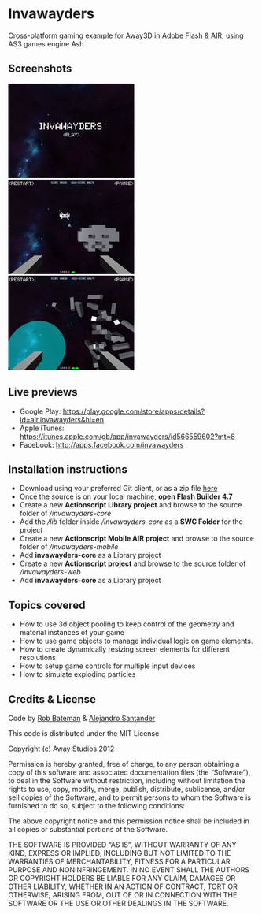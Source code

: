 Invawayders
===========

Cross-platform gaming example for Away3D in Adobe Flash &amp; AIR, using AS3 games engine Ash

Screenshots
-----------

[![Screenshot thumbnail 01](invawayders_screenthumb01.jpg "Screenshot thumbnail 01")](invawayders_screenthumb01.jpg)
[![Screenshot thumbnail 02](invawayders_screenthumb02.jpg "Screenshot thumbnail 02")](invawayders_screenthumb01.jpg)
[![Screenshot thumbnail 03](invawayders_screenthumb03.jpg "Screenshot thumbnail 03")](invawayders_screenthumb01.jpg)

Live previews
-------------

* Google Play: https://play.google.com/store/apps/details?id=air.invawayders&hl=en
* Apple iTunes: https://itunes.apple.com/gb/app/invawayders/id566559602?mt=8
* Facebook: http://apps.facebook.com/invawayders


Installation instructions
------------------------

* Download using your preferred Git client, or as a zip file [here](https://github.com/awaystudios/Invawayders/archive/master.zip)
* Once the source is on your local machine, **open Flash Builder 4.7**
* Create a new **Actionscript Library project** and browse to the source folder of _/invawayders-core_
* Add the _/lib_ folder inside _/invawayders-core_ as a **SWC Folder** for the project
* Create a new **Actionscript Mobile AIR project** and browse to the source folder of _/invawayders-mobile_
* Add **invawayders-core** as a Library project
* Create a new **Actionscript project** and browse to the source folder of _/invawayders-web_
* Add **invawayders-core** as a Library project


Topics covered
--------------

* How to use 3d object pooling to keep control of the geometry and material instances of your game
* How to use game objects to manage individual logic on game elements.
* How to create dynamically resizing screen elements for different resolutions
* How to setup game controls for multiple input devices
* How to simulate exploding particles


Credits & License
-----------------

Code by [Rob Bateman](http://infiniteturtles.co.uk) & [Alejandro Santander](http://tinypalebluedot.com/)

This code is distributed under the MIT License

Copyright (c) Away Studios 2012

Permission is hereby granted, free of charge, to any person obtaining a copy
of this software and associated documentation files (the “Software”), to deal
in the Software without restriction, including without limitation the rights
to use, copy, modify, merge, publish, distribute, sublicense, and/or sell
copies of the Software, and to permit persons to whom the Software is
furnished to do so, subject to the following conditions:

The above copyright notice and this permission notice shall be included in
all copies or substantial portions of the Software.

THE SOFTWARE IS PROVIDED “AS IS”, WITHOUT WARRANTY OF ANY KIND, EXPRESS OR
IMPLIED, INCLUDING BUT NOT LIMITED TO THE WARRANTIES OF MERCHANTABILITY,
FITNESS FOR A PARTICULAR PURPOSE AND NONINFRINGEMENT. IN NO EVENT SHALL THE
AUTHORS OR COPYRIGHT HOLDERS BE LIABLE FOR ANY CLAIM, DAMAGES OR OTHER
LIABILITY, WHETHER IN AN ACTION OF CONTRACT, TORT OR OTHERWISE, ARISING FROM,
OUT OF OR IN CONNECTION WITH THE SOFTWARE OR THE USE OR OTHER DEALINGS IN
THE SOFTWARE.
